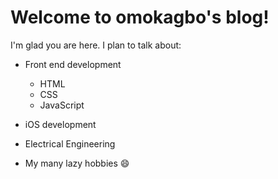 # Welcome to omokagbo's blog!

I'm glad you are here. I plan to talk about:
- Front end development
  - HTML
  - CSS 
  - JavaScript

- iOS development
- Electrical Engineering
- My many lazy hobbies 😄
